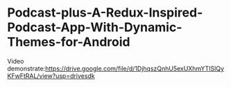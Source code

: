 # Podcast-plus-A-Redux-Inspired-Podcast-App-With-Dynamic-Themes-for-Android
Video demonstrate:https://drive.google.com/file/d/1DjhqszQnhU5exUXhmYTISlQyKFwFtRAL/view?usp=drivesdk
